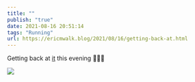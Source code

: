 ```yaml
---
title: ""
publish: "true"
date: 2021-08-16 20:51:14
tags: "Running"
url: https://ericmwalk.blog/2021/08/16/getting-back-at.html
---
```


Getting back at [it](https://www.strava.com/activities/5804316552) this evening 🏃🏻‍♂️

![](https://ericmwalk.blog/uploads/2021/d3744ef39c.jpg)